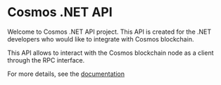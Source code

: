 # Cosmos .NET API

Welcome to Cosmos .NET API project. This API is created for the .NET developers who would like to integrate with Cosmos blockchain.

This API allows to interact with the Cosmos blockchain node as a client through the RPC interface.

For more details, see the [documentation](../README.md)